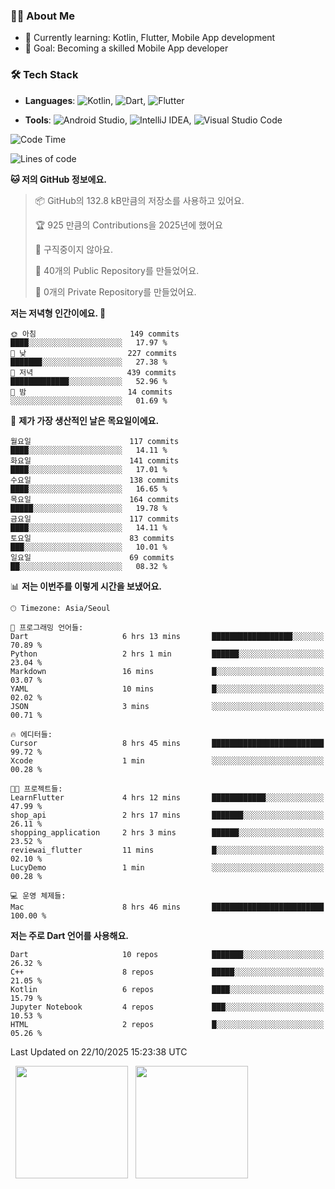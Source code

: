 ### 👨‍💻 About Me
- 🌱 Currently learning: Kotlin, Flutter, Mobile App development
- 🎯 Goal: Becoming a skilled Mobile App developer

### 🛠 Tech Stack
- **Languages**: ![Kotlin](https://img.shields.io/badge/Kotlin-0095D5?style=flat-square&logo=kotlin&logoColor=white), ![Dart](https://img.shields.io/badge/Dart-0175C2?style=flat-square&logo=dart&logoColor=white), ![Flutter](https://img.shields.io/badge/Flutter-02569B?style=flat-square&logo=flutter&logoColor=white)

- **Tools**:
![Android Studio](https://img.shields.io/badge/Android%20Studio-3DDC84?style=flat-square&logo=android-studio&logoColor=white), 
![IntelliJ IDEA](https://img.shields.io/badge/IntelliJ%20IDEA-000000?style=flat-square&logo=intellij-idea&logoColor=white), 
![Visual Studio Code](https://img.shields.io/badge/VS%20Code-007ACC?style=flat-square&logo=visual-studio-code&logoColor=white)

<!--START_SECTION:waka-->
![Code Time](http://img.shields.io/badge/Code%20Time-343%20hrs%2024%20mins-blue)

![Lines of code](https://img.shields.io/badge/%EC%A0%80%EB%8A%94%20%EC%97%AC%ED%83%9C%EA%B9%8C%EC%A7%80%20-1.0%20million%20%EC%A4%84%EC%9D%98%20%EC%BD%94%EB%93%9C%EB%A5%BC%20%EC%9E%91%EC%84%B1%ED%96%88%EC%96%B4%EC%9A%94.-blue)

**🐱 저의 GitHub 정보에요.** 

> 📦 GitHub의 132.8 kB만큼의 저장소를 사용하고 있어요. 
 > 
> 🏆 925 만큼의 Contributions을 2025년에 했어요
 > 
> 🚫 구직중이지 않아요.
 > 
> 📜 40개의 Public Repository를 만들었어요. 
 > 
> 🔑 0개의 Private Repository를 만들었어요. 
 > 
**저는 저녁형 인간이에요. 🦉** 

```text
🌞 아침                     149 commits         ████░░░░░░░░░░░░░░░░░░░░░   17.97 % 
🌆 낮　                     227 commits         ███████░░░░░░░░░░░░░░░░░░   27.38 % 
🌃 저녁                     439 commits         █████████████░░░░░░░░░░░░   52.96 % 
🌙 밤　                     14 commits          ░░░░░░░░░░░░░░░░░░░░░░░░░   01.69 % 
```
📅 **제가 가장 생산적인 날은 목요일이에요.** 

```text
월요일                      117 commits         ████░░░░░░░░░░░░░░░░░░░░░   14.11 % 
화요일                      141 commits         ████░░░░░░░░░░░░░░░░░░░░░   17.01 % 
수요일                      138 commits         ████░░░░░░░░░░░░░░░░░░░░░   16.65 % 
목요일                      164 commits         █████░░░░░░░░░░░░░░░░░░░░   19.78 % 
금요일                      117 commits         ████░░░░░░░░░░░░░░░░░░░░░   14.11 % 
토요일                      83 commits          ███░░░░░░░░░░░░░░░░░░░░░░   10.01 % 
일요일                      69 commits          ██░░░░░░░░░░░░░░░░░░░░░░░   08.32 % 
```


📊 **저는 이번주를 이렇게 시간을 보냈어요.** 

```text
🕑︎ Timezone: Asia/Seoul

💬 프로그래밍 언어들: 
Dart                     6 hrs 13 mins       ██████████████████░░░░░░░   70.89 % 
Python                   2 hrs 1 min         ██████░░░░░░░░░░░░░░░░░░░   23.04 % 
Markdown                 16 mins             █░░░░░░░░░░░░░░░░░░░░░░░░   03.07 % 
YAML                     10 mins             █░░░░░░░░░░░░░░░░░░░░░░░░   02.02 % 
JSON                     3 mins              ░░░░░░░░░░░░░░░░░░░░░░░░░   00.71 % 

🔥 에디터들: 
Cursor                   8 hrs 45 mins       █████████████████████████   99.72 % 
Xcode                    1 min               ░░░░░░░░░░░░░░░░░░░░░░░░░   00.28 % 

🐱‍💻 프로젝트들: 
LearnFlutter             4 hrs 12 mins       ████████████░░░░░░░░░░░░░   47.99 % 
shop_api                 2 hrs 17 mins       ███████░░░░░░░░░░░░░░░░░░   26.11 % 
shopping_application     2 hrs 3 mins        ██████░░░░░░░░░░░░░░░░░░░   23.52 % 
reviewai_flutter         11 mins             █░░░░░░░░░░░░░░░░░░░░░░░░   02.10 % 
LucyDemo                 1 min               ░░░░░░░░░░░░░░░░░░░░░░░░░   00.28 % 

💻 운영 체제들: 
Mac                      8 hrs 46 mins       █████████████████████████   100.00 % 
```

**저는 주로 Dart 언어를 사용해요.** 

```text
Dart                     10 repos            ███████░░░░░░░░░░░░░░░░░░   26.32 % 
C++                      8 repos             █████░░░░░░░░░░░░░░░░░░░░   21.05 % 
Kotlin                   6 repos             ████░░░░░░░░░░░░░░░░░░░░░   15.79 % 
Jupyter Notebook         4 repos             ███░░░░░░░░░░░░░░░░░░░░░░   10.53 % 
HTML                     2 repos             █░░░░░░░░░░░░░░░░░░░░░░░░   05.26 % 
```




 Last Updated on 22/10/2025 15:23:38 UTC
<!--END_SECTION:waka-->

<p>
  <img height="180em" src="https://github-readme-stats.vercel.app/api?username=JongHyun070105&show_icons=true&include_all_commits=true&bg_color=0d1117&title_color=ffffff&text_color=c9d1d9&icon_color=79ff97">
  <img height="180em" src="https://github-readme-stats.vercel.app/api/top-langs/?username=JongHyun070105&layout=compact&langs_count=4&bg_color=0d1117&title_color=ffffff&text_color=c9d1d9&hide=php,jupyter%20notebook&hide_repo=EcoStep,mimir,git-session">
</p>
